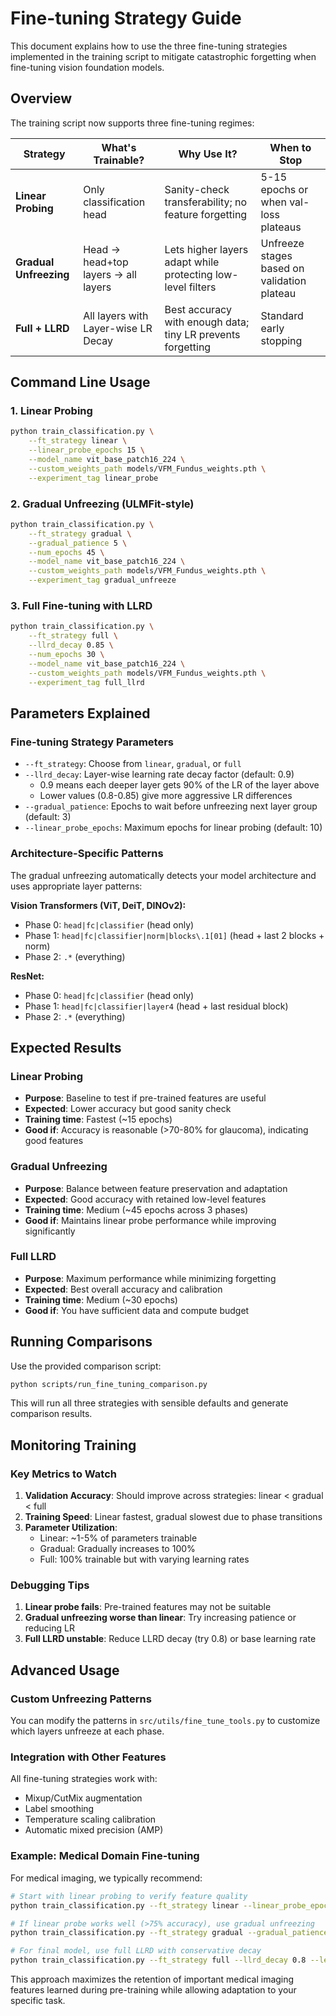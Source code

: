 # Fine-tuning Strategy Guide

This document explains how to use the three fine-tuning strategies implemented in the training script to mitigate catastrophic forgetting when fine-tuning vision foundation models.

## Overview

The training script now supports three fine-tuning regimes:

| Strategy | What's Trainable? | Why Use It? | When to Stop |
|----------|------------------|-------------|--------------|
| **Linear Probing** | Only classification head | Sanity-check transferability; no feature forgetting | 5-15 epochs or when val-loss plateaus |
| **Gradual Unfreezing** | Head → head+top layers → all layers | Lets higher layers adapt while protecting low-level filters | Unfreeze stages based on validation plateau |
| **Full + LLRD** | All layers with Layer-wise LR Decay | Best accuracy with enough data; tiny LR prevents forgetting | Standard early stopping |

## Command Line Usage

### 1. Linear Probing
```bash
python train_classification.py \
    --ft_strategy linear \
    --linear_probe_epochs 15 \
    --model_name vit_base_patch16_224 \
    --custom_weights_path models/VFM_Fundus_weights.pth \
    --experiment_tag linear_probe
```

### 2. Gradual Unfreezing (ULMFit-style)
```bash
python train_classification.py \
    --ft_strategy gradual \
    --gradual_patience 5 \
    --num_epochs 45 \
    --model_name vit_base_patch16_224 \
    --custom_weights_path models/VFM_Fundus_weights.pth \
    --experiment_tag gradual_unfreeze
```

### 3. Full Fine-tuning with LLRD
```bash
python train_classification.py \
    --ft_strategy full \
    --llrd_decay 0.85 \
    --num_epochs 30 \
    --model_name vit_base_patch16_224 \
    --custom_weights_path models/VFM_Fundus_weights.pth \
    --experiment_tag full_llrd
```

## Parameters Explained

### Fine-tuning Strategy Parameters

- `--ft_strategy`: Choose from `linear`, `gradual`, or `full`
- `--llrd_decay`: Layer-wise learning rate decay factor (default: 0.9)
  - 0.9 means each deeper layer gets 90% of the LR of the layer above
  - Lower values (0.8-0.85) give more aggressive LR differences
- `--gradual_patience`: Epochs to wait before unfreezing next layer group (default: 3)
- `--linear_probe_epochs`: Maximum epochs for linear probing (default: 10)

### Architecture-Specific Patterns

The gradual unfreezing automatically detects your model architecture and uses appropriate layer patterns:

**Vision Transformers (ViT, DeiT, DINOv2):**
- Phase 0: `head|fc|classifier` (head only)
- Phase 1: `head|fc|classifier|norm|blocks\.1[01]` (head + last 2 blocks + norm)
- Phase 2: `.*` (everything)

**ResNet:**
- Phase 0: `head|fc|classifier` (head only)  
- Phase 1: `head|fc|classifier|layer4` (head + last residual block)
- Phase 2: `.*` (everything)

## Expected Results

### Linear Probing
- **Purpose**: Baseline to test if pre-trained features are useful
- **Expected**: Lower accuracy but good sanity check
- **Training time**: Fastest (~15 epochs)
- **Good if**: Accuracy is reasonable (>70-80% for glaucoma), indicating good features

### Gradual Unfreezing  
- **Purpose**: Balance between feature preservation and adaptation
- **Expected**: Good accuracy with retained low-level features
- **Training time**: Medium (~45 epochs across 3 phases)
- **Good if**: Maintains linear probe performance while improving significantly

### Full LLRD
- **Purpose**: Maximum performance while minimizing forgetting
- **Expected**: Best overall accuracy and calibration
- **Training time**: Medium (~30 epochs)
- **Good if**: You have sufficient data and compute budget

## Running Comparisons

Use the provided comparison script:

```bash
python scripts/run_fine_tuning_comparison.py
```

This will run all three strategies with sensible defaults and generate comparison results.

## Monitoring Training

### Key Metrics to Watch

1. **Validation Accuracy**: Should improve across strategies: linear < gradual < full
2. **Training Speed**: Linear fastest, gradual slowest due to phase transitions
3. **Parameter Utilization**: 
   - Linear: ~1-5% of parameters trainable
   - Gradual: Gradually increases to 100%
   - Full: 100% trainable but with varying learning rates

### Debugging Tips

1. **Linear probe fails**: Pre-trained features may not be suitable
2. **Gradual unfreezing worse than linear**: Try increasing patience or reducing LR
3. **Full LLRD unstable**: Reduce LLRD decay (try 0.8) or base learning rate

## Advanced Usage

### Custom Unfreezing Patterns

You can modify the patterns in `src/utils/fine_tune_tools.py` to customize which layers unfreeze at each phase.

### Integration with Other Features

All fine-tuning strategies work with:
- Mixup/CutMix augmentation
- Label smoothing  
- Temperature scaling calibration
- Automatic mixed precision (AMP)

### Example: Medical Domain Fine-tuning

For medical imaging, we typically recommend:

```bash
# Start with linear probing to verify feature quality
python train_classification.py --ft_strategy linear --linear_probe_epochs 10

# If linear probe works well (>75% accuracy), use gradual unfreezing
python train_classification.py --ft_strategy gradual --gradual_patience 4 --num_epochs 40

# For final model, use full LLRD with conservative decay
python train_classification.py --ft_strategy full --llrd_decay 0.8 --learning_rate 5e-5
```

This approach maximizes the retention of important medical imaging features learned during pre-training while allowing adaptation to your specific task.
